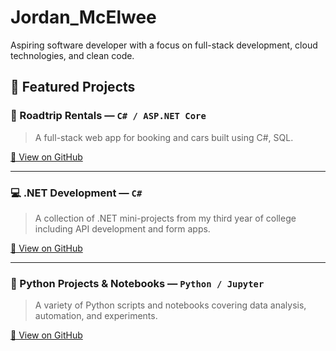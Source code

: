# Jordan_McElwee

Aspiring software developer with a focus on full-stack development, cloud technologies, and clean code.

## 📌 Featured Projects

### 🚗 Roadtrip Rentals — `C# / ASP.NET Core`
> A full-stack web app for booking and cars built using C#, SQL.

[🔗 View on GitHub](https://github.com/mcelweej/roadtrip-rentals)

---

### 💻 .NET Development — `C#`
> A collection of .NET mini-projects from my third year of college including API development and form apps.

[🔗 View on GitHub](https://github.com/mcelweej/NET_development)


---

### 🐍 Python Projects & Notebooks — `Python / Jupyter`
> A variety of Python scripts and notebooks covering data analysis, automation, and experiments.

[🔗 View on GitHub](https://github.com/mcelweej/python_projects)
